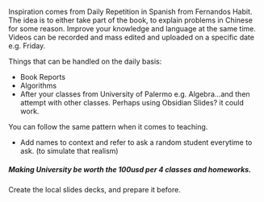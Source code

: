 

Inspiration comes from Daily Repetition in Spanish from Fernandos Habit. The idea is to either take part of the book, to explain problems in Chinese for some reason. Improve your knowledge and language at the same time. Videos can be recorded and mass edited and uploaded on a specific date e.g. Friday. 


Things that can be handled on the daily basis:

- Book Reports
- Algorithms
- After your classes from University of Palermo e.g. Algebra...and then attempt with other classes. Perhaps using Obsidian Slides? it could work.


You can follow the same pattern when it comes to teaching. 


- Add names to context and refer to ask a random student everytime to ask. (to simulate that realism)


##### Making University be worth the 100usd per 4 classes and homeworks.

Create the local slides decks, and prepare it before. 